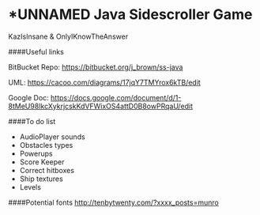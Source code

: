 # *UNNAMED Java Sidescroller Game

KazIsInsane & OnlyIKnowTheAnswer

####Useful links

BitBucket Repo: https://bitbucket.org/j_brown/ss-java

UML: https://cacoo.com/diagrams/17jqY7TMYrox6kTB/edit

Google Doc: https://docs.google.com/document/d/1-8tMeU98IkcXykrjcskKdVFWixOS4attD0B8owPRqaU/edit

####To do list

- AudioPlayer sounds
- Obstacles types
- Powerups
- Score Keeper
- Correct hitboxes
- Ship textures
- Levels



####Potential fonts
http://tenbytwenty.com/?xxxx_posts=munro
